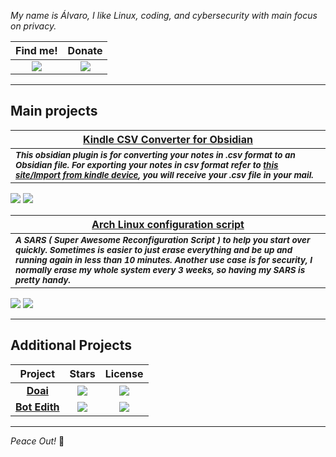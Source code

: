 
*My name is Álvaro, I like Linux, coding, and cybersecurity with main focus on privacy.*

|Find me!|Donate|
|:--:|:--:|
|[![](https://img.shields.io/badge/Medium-12100E?style=for-the-badge&logo=medium&logoColor=white)](https://medium.com/@cuatroy2)|[![](https://img.shields.io/badge/Liberapay-F6C915?style=for-the-badge&logo=liberapay&logoColor=black)](https://liberapay.com/Cuatroy2/donate)|

***
## Main projects

| [**Kindle CSV Converter for Obsidian**](https://github.com/alvaro-cas/kindle-csv-converter-obsidian) |
| -- |
| <sub>***This obsidian plugin is for converting your notes in .csv format to an Obsidian file. For exporting your notes in csv format refer to [this site/Import from kindle device](https://medium.com/@keisuke_w/how-to-export-kindle-notes-and-highlights-ebce5812bbfc), you will receive your .csv file in your mail.***</sub>
[![](https://img.shields.io/github/stars/alvaro-cas/kindle-csv-converter-obsidian?label=%F0%9F%8C%9F&labelColor=black&style=for-the-badge&color=883c43)](https://github.com/alvaro-cas/kindle-csv-converter-obsidian/stargazers) [![](https://img.shields.io/github/license/alvaro-cas/kindle-csv-converter-obsidian?label=%E2%9A%96%EF%B8%8F&labelColor=black&style=for-the-badge&color=685c98)](https://github.com/alvaro-cas/kindle-csv-converter-obsidian/blob/main/LICENSE)


| [**Arch Linux configuration script**](https://github.com/alvaro-cas/arch-awesome-config) |
| -- |
| <sub>***A SARS ( Super Awesome Reconfiguration Script ) to help you start over quickly. Sometimes is easier to just erase everything and be up and running again in less than 10 minutes. Another use case is for security, I normally erase my whole system every 3 weeks, so having my SARS is pretty handy.***</sub>
[![](https://img.shields.io/github/stars/alvaro-cas/arch-awesome-config?label=%F0%9F%8C%9F&labelColor=black&style=for-the-badge&color=883c43)](https://github.com/alvaro-cas/arch-awesome-config/stargazers) [![](https://img.shields.io/github/license/alvaro-cas/arch-awesome-config?label=%E2%9A%96%EF%B8%8F&labelColor=black&style=for-the-badge&color=685c98)](https://github.com/alvaro-cas/arch-awesome-config/blob/main/LICENSE)

***

## Additional Projects
|Project|Stars|License|
|:--:|:--:|:--:|
|[__Doai__](https://github.com/alvaro-cas/doai)|[![](https://img.shields.io/github/stars/alvaro-cas/doai?label=%F0%9F%8C%9F&labelColor=black&style=for-the-badge&color=883c43)](https://github.com/alvaro-cas/doai/stargazers)|[![](https://img.shields.io/github/license/alvaro-cas/doai?label=%E2%9A%96%EF%B8%8F&labelColor=black&style=for-the-badge&color=685c98)](https://github.com/alvaro-cas/doai/blob/main/LICENSE)|
|[__Bot Edith__](https://github.com/alvaro-cas/bot-edith)|[![](https://img.shields.io/github/stars/alvaro-cas/bot-edith?label=%F0%9F%8C%9F&labelColor=black&style=for-the-badge&color=883c43)](https://github.com/alvaro-cas/bot-edith/stargazers)|[![](https://img.shields.io/github/license/alvaro-cas/bot-edith?label=%E2%9A%96%EF%B8%8F&labelColor=black&style=for-the-badge&color=685c98)](https://github.com/alvaro-cas/bot-edith/blob/main/LICENSE)|

***

*Peace Out!* 🤙
